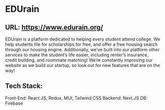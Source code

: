# EDUrain
## URL: https://www.edurain.org/
EDUrain is a platform dedicated to helping every student attend college. We help students file for scholarships for free, and offer a free housing search through our housing engine. Additionally, we’ve built into our platform other services to make the student’s life easier, including renter’s insurance, credit building, and roommate matching! We’re constantly improving our website as we build our startup, so look out for new features that are on the way!

## Tech Stack:
Front-End: React.JS, Redux, MUI, Tailwind CSS
Backend: Next.JS
DB: Firebase
